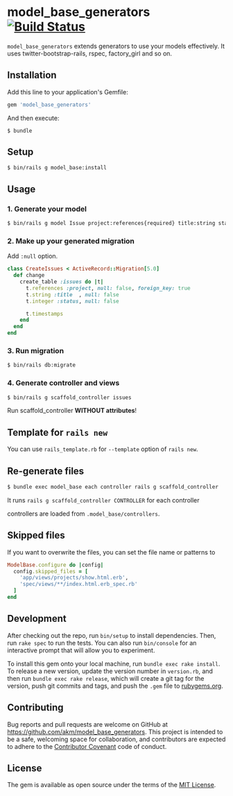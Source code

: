 # model_base_generators [![Build Status](https://travis-ci.org/akm/model_base_generators.svg?branch=master)](https://travis-ci.org/akm/model_base_generators)

`model_base_generators` extends generators to use your models effectively.
It uses twitter-bootstrap-rails, rspec, factory_girl and so on.


## Installation

Add this line to your application's Gemfile:

```ruby
gem 'model_base_generators'
```

And then execute:

    $ bundle

## Setup

    $ bin/rails g model_base:install

## Usage

### 1. Generate your model

```bash
$ bin/rails g model Issue project:references{required} title:string status:integer
```

### 2. Make up your generated migration

Add `:null` option.

```ruby
class CreateIssues < ActiveRecord::Migration[5.0]
  def change
    create_table :issues do |t|
      t.references :project, null: false, foreign_key: true
      t.string :title  , null: false
      t.integer :status, null: false

      t.timestamps
    end
  end
end
```

### 3. Run migration

```bash
$ bin/rails db:migrate
```

### 4. Generate controller and views

```bash
$ bin/rails g scaffold_controller issues
```

Run scaffold_controller **WITHOUT attributes**!

## Template for `rails new`

You can use `rails_template.rb` for `--template` option of `rails new`.

## Re-generate files

```bash
$ bundle exec model_base each controller rails g scaffold_controller
```

It runs `rails g scaffold_controller CONTROLLER` for each controller

controllers are loaded from `.model_base/controllers`.

## Skipped files

If you want to overwrite the files, you can set the file name or patterns
to

```ruby
ModelBase.configure do |config|
  config.skipped_files = [
    'app/views/projects/show.html.erb',
    'spec/views/**/index.html.erb_spec.rb'
  ]
end
```

## Development

After checking out the repo, run `bin/setup` to install dependencies. Then, run `rake spec` to run the tests. You can also run `bin/console` for an interactive prompt that will allow you to experiment.

To install this gem onto your local machine, run `bundle exec rake install`. To release a new version, update the version number in `version.rb`, and then run `bundle exec rake release`, which will create a git tag for the version, push git commits and tags, and push the `.gem` file to [rubygems.org](https://rubygems.org).

## Contributing

Bug reports and pull requests are welcome on GitHub at https://github.com/akm/model_base_generators. This project is intended to be a safe, welcoming space for collaboration, and contributors are expected to adhere to the [Contributor Covenant](http://contributor-covenant.org) code of conduct.


## License

The gem is available as open source under the terms of the [MIT License](http://opensource.org/licenses/MIT).

